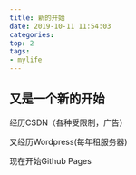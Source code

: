 ```yaml
---
title: 新的开始
date: 2019-10-11 11:54:03
categories:
top: 2 
tags:
- mylife
---
```


## 又是一个新的开始

经历CSDN（各种受限制，广告）

又经历Wordpress(每年租服务器)

现在开始Github Pages
